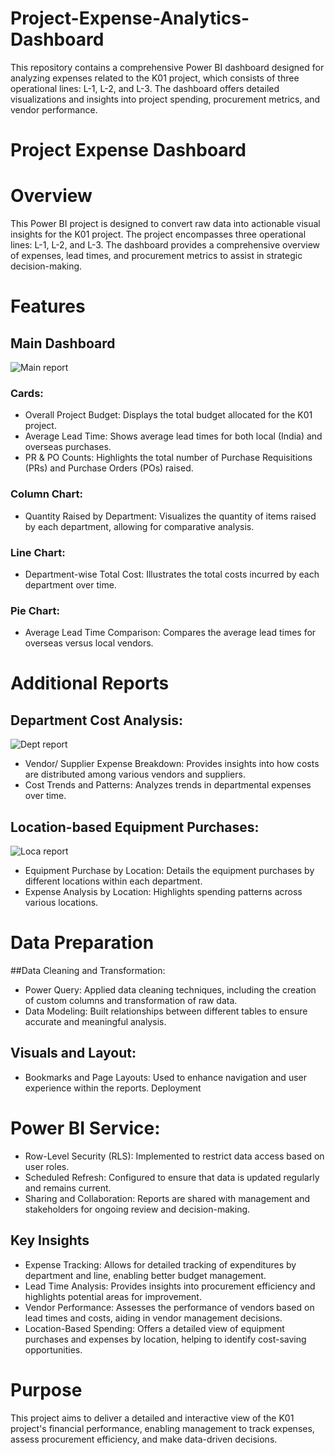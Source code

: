 # Project-Expense-Analytics-Dashboard
This repository contains a comprehensive Power BI dashboard designed for analyzing expenses related to the K01 project, which consists of three operational lines: L-1, L-2, and L-3. The dashboard offers detailed visualizations and insights into project spending, procurement metrics, and vendor performance.

   # Project Expense Dashboard

   # Overview

This Power BI project is designed to convert raw data into actionable visual insights for the K01 project. The project encompasses three operational lines: L-1, L-2, and L-3. The dashboard provides a comprehensive overview of expenses, lead times, and procurement metrics to assist in strategic decision-making.

   # Features

   ## Main Dashboard

![Main report](https://github.com/user-attachments/assets/6eb035c5-4f03-4cbe-9263-0d9d27dde63e)

   ### Cards:

   * Overall Project Budget: Displays the total budget allocated for the K01 project.
   * Average Lead Time: Shows average lead times for both local (India) and overseas purchases.
   * PR & PO Counts: Highlights the total number of Purchase Requisitions (PRs) and Purchase Orders (POs) raised.
   ### Column Chart:

   * Quantity Raised by Department: Visualizes the quantity of items raised by each department, allowing for comparative analysis.
   ### Line Chart:

   * Department-wise Total Cost: Illustrates the total costs incurred by each department over time.
   ### Pie Chart:

   * Average Lead Time Comparison: Compares the average lead times for overseas versus local vendors.

# Additional Reports

   ## Department Cost Analysis:

![Dept  report](https://github.com/user-attachments/assets/cb55cbe1-677d-424e-95ab-1e8229812bb4)


   * Vendor/ Supplier Expense Breakdown: Provides insights into how costs are distributed among various vendors and suppliers.
   * Cost Trends and Patterns: Analyzes trends in departmental expenses over time.
   ## Location-based Equipment Purchases:

   ![Loca report](https://github.com/user-attachments/assets/cf885534-1a50-4c0f-8d02-8c93e0d9ad4a)

   * Equipment Purchase by Location: Details the equipment purchases by different locations within each department.
   * Expense Analysis by Location: Highlights spending patterns across various locations.
   # Data Preparation
   ##Data Cleaning and Transformation:

   * Power Query: Applied data cleaning techniques, including the creation of custom columns and transformation of raw data.
   * Data Modeling: Built relationships between different tables to ensure accurate and meaningful analysis.
   ## Visuals and Layout:

   * Bookmarks and Page Layouts: Used to enhance navigation and user experience within the reports.
Deployment
   # Power BI Service:
   * Row-Level Security (RLS): Implemented to restrict data access based on user roles.
   * Scheduled Refresh: Configured to ensure that data is updated regularly and remains current.
   * Sharing and Collaboration: Reports are shared with management and stakeholders for ongoing review and decision-making.
   ## Key Insights
   * Expense Tracking: Allows for detailed tracking of expenditures by department and line, enabling better budget management.
   * Lead Time Analysis: Provides insights into procurement efficiency and highlights potential areas for improvement.
   * Vendor Performance: Assesses the performance of vendors based on lead times and costs, aiding in vendor management decisions.
   * Location-Based Spending: Offers a detailed view of equipment purchases and expenses by location, helping to identify cost-saving opportunities.
   # Purpose
This project aims to deliver a detailed and interactive view of the K01 project's financial performance, enabling management to track expenses, assess procurement efficiency, and make data-driven decisions.
